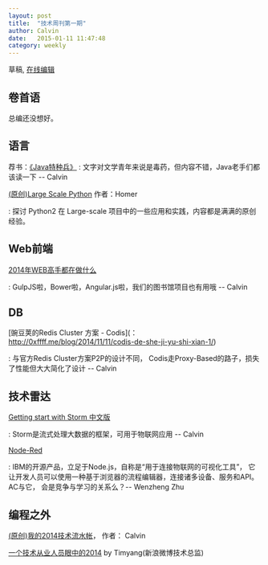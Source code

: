 ```yaml
---
layout: post
title:  "技术周刊第一期"
author: Calvin
date:   2015-01-11 11:47:48
category: weekly
---
```


草稿, [在线编辑](https://github.com/f5f6/f5f6.github.io/edit/master/_posts/2015-01-11-weekly-1.markdown)

## 卷首语

总编还没想好。


## 语言

荐书：[《Java特种兵》](http://book.douban.com/subject/25959139/)
: 文字对文学青年来说是毒药，但内容不错，Java老手们都该读一下 -- Calvin

[(原创)Large Scale Python](http://aclisp.github.io/jekyll/update/2014/12/29/large-scale-python-1.html)  作者：Homer

: 探讨 Python2 在 Large-scale 项目中的一些应用和实践，内容都是满满的原创经验。

## Web前端

[2014年WEB高手都在做什么](http://yafeilee.me/blogs/54995f3a6c69342f6d100000)

: GulpJS啦，Bower啦，Angular.js啦，我们的图书馆项目也有用哦  -- Calvin

## DB

[豌豆荚的Redis Cluster 方案 - Codis](： http://0xffff.me/blog/2014/11/11/codis-de-she-ji-yu-shi-xian-1/)

: 与官方Redis Cluster方案P2P的设计不同， Codis走Proxy-Based的路子，损失了性能但大大简化了设计 -- Calvin

## 技术雷达

[Getting start with Storm 中文版](http://ifeve.com/getting-started-with-stom-index/) 

: Storm是流式处理大数据的框架，可用于物联网应用 -- Calvin

[Node-Red](http://nodered.org/)

: IBM的开源产品，立足于Node.js，自称是“用于连接物联网的可视化工具”， 它让开发人员可以使用一种基于浏览器的流程编辑器，连接诸多设备、服务和API。 AC与它， 会是竞争与学习的关系么？-- Wenzheng Zhu

## 编程之外

[(原创)我的2014技术流水帐](http://calvin1978.blogcn.com/articles/my2014.html)， 作者： Calvin

[一个技术从业人员眼中的2014](http://timyang.net/tao/thoughts-2014/) by Timyang(新浪微博技术总监)

